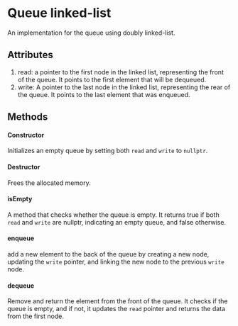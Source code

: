 # Queue linked-list
An implementation for the queue using doubly linked-list.

## Attributes
1. read: a pointer to the first node in the linked list, representing the front of the queue. It points to the first element that will be dequeued.
2. write: A pointer to the last node in the linked list, representing the rear of the queue. It points to the last element that was enqueued.

## Methods
#### Constructor
Initializes an empty queue by setting both `read` and `write` to `nullptr`.

#### Destructor
Frees the allocated memory.

#### isEmpty
A method that checks whether the queue is empty. 
It returns true if both `read` and `write` are nullptr, indicating an empty queue, and false otherwise.

#### enqueue
add a new element to the back of the queue by creating a new node,
updating the `write` pointer, and linking the new node to the previous `write` node.

#### dequeue
Remove and return the element from the front of the queue. 
It checks if the queue is empty, and if not, it updates the `read` pointer and returns the data from the first node.
